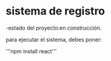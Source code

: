 <h1>sistema de registro</h1>

-estado del proyecto:en construcción.

para ejecutar el sistema, debes poner:

'''npm install react'''
